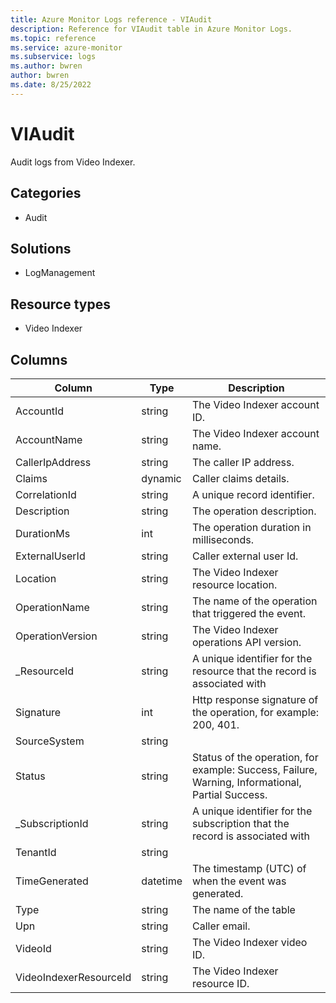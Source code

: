```yaml
---
title: Azure Monitor Logs reference - VIAudit
description: Reference for VIAudit table in Azure Monitor Logs.
ms.topic: reference
ms.service: azure-monitor
ms.subservice: logs
ms.author: bwren
author: bwren
ms.date: 8/25/2022
---
```


# VIAudit

 Audit logs from Video Indexer.

## Categories

- Audit
## Solutions

- LogManagement
## Resource types

- Video Indexer




## Columns

| Column | Type | Description |
| --- | --- | --- |
| AccountId | string | The Video Indexer account ID. |
| AccountName | string | The Video Indexer account name. |
| CallerIpAddress | string | The caller IP address. |
| Claims | dynamic | Caller claims details. |
| CorrelationId | string | A unique record identifier. |
| Description | string | The operation description. |
| DurationMs | int | The operation duration in milliseconds. |
| ExternalUserId | string | Caller external user Id. |
| Location | string | The Video Indexer resource location. |
| OperationName | string | The name of the operation that triggered the event. |
| OperationVersion | string | The Video Indexer operations API version. |
| _ResourceId | string | A unique identifier for the resource that the record is associated with |
| Signature | int | Http response signature of the operation, for example: 200, 401. |
| SourceSystem | string |  |
| Status | string | Status of the operation, for example: Success, Failure, Warning, Informational, Partial Success. |
| _SubscriptionId | string | A unique identifier for the subscription that the record is associated with |
| TenantId | string |  |
| TimeGenerated | datetime | The timestamp (UTC) of when the event was generated. |
| Type | string | The name of the table |
| Upn | string | Caller email. |
| VideoId | string | The Video Indexer video ID. |
| VideoIndexerResourceId | string | The Video Indexer resource ID. |
